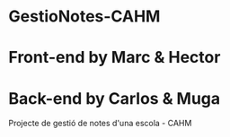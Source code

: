 # GestioNotes-CAHM
# Front-end by Marc & Hector
# Back-end by Carlos & Muga
Projecte de gestió de notes d'una escola - CAHM 

